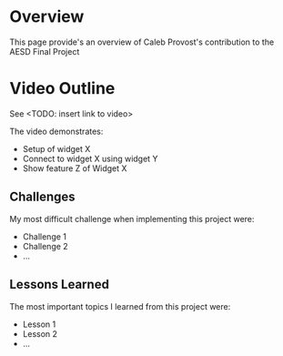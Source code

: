 # Overview

This page provide's an overview of Caleb Provost's contribution to the AESD Final Project <Projectname>

# Video Outline
See <TODO: insert link to video>

The video demonstrates:
* Setup of widget X
* Connect to widget X using widget Y
* Show feature Z of Widget X

## Challenges
My most difficult challenge when implementing this project were:
* Challenge 1
* Challenge 2
* ...

## Lessons Learned
The most important topics I learned from this project were:
* Lesson 1
* Lesson 2
* ...

